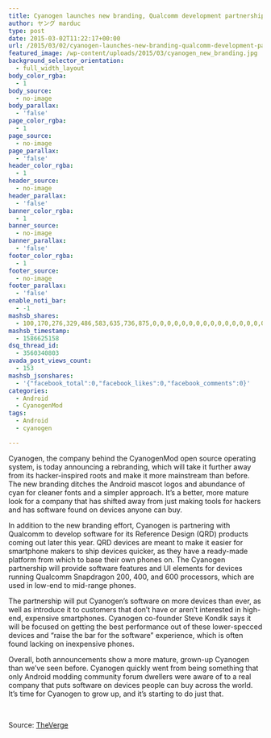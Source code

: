```yaml
---
title: Cyanogen launches new branding, Qualcomm development partnership
author: ヤング marduc
type: post
date: 2015-03-02T11:22:17+00:00
url: /2015/03/02/cyanogen-launches-new-branding-qualcomm-development-partnership/
featured_image: /wp-content/uploads/2015/03/cyanogen_new_branding.jpg
background_selector_orientation:
  - full_width_layout
body_color_rgba:
  - 1
body_source:
  - no-image
body_parallax:
  - 'false'
page_color_rgba:
  - 1
page_source:
  - no-image
page_parallax:
  - 'false'
header_color_rgba:
  - 1
header_source:
  - no-image
header_parallax:
  - 'false'
banner_color_rgba:
  - 1
banner_source:
  - no-image
banner_parallax:
  - 'false'
footer_color_rgba:
  - 1
footer_source:
  - no-image
footer_parallax:
  - 'false'
enable_noti_bar:
  - -1
mashsb_shares:
  - 100,170,276,329,486,583,635,736,875,0,0,0,0,0,0,0,0,0,0,0,0,0,0,0,0,0,0,0
mashsb_timestamp:
  - 1586625158
dsq_thread_id:
  - 3560340803
avada_post_views_count:
  - 153
mashsb_jsonshares:
  - '{"facebook_total":0,"facebook_likes":0,"facebook_comments":0}'
categories:
  - Android
  - CyanogenMod
tags:
  - Android
  - cyanogen

---
```

Cyanogen, the company behind the CyanogenMod open source operating system, is today announcing a rebranding, which will take it further away from its hacker-inspired roots and make it more mainstream than before. The new branding ditches the Android mascot logos and abundance of cyan for cleaner fonts and a simpler approach. It&#8217;s a better, more mature look for a company that has shifted away from just making tools for hackers and has software found on devices anyone can buy.

<!--more-->

In addition to the new branding effort, Cyanogen is partnering with Qualcomm to develop software for its Reference Design (QRD) products coming out later this year. QRD devices are meant to make it easier for smartphone makers to ship devices quicker, as they have a ready-made platform from which to base their own phones on. The Cyanogen partnership will provide software features and UI elements for devices running Qualcomm Snapdragon 200, 400, and 600 processors, which are used in low-end to mid-range phones.

The partnership will put Cyanogen&#8217;s software on more devices than ever, as well as introduce it to customers that don&#8217;t have or aren&#8217;t interested in high-end, expensive smartphones. Cyanogen co-founder Steve Kondik says it will be focused on getting the best performance out of these lower-specced devices and &#8220;raise the bar for the software&#8221; experience, which is often found lacking on inexpensive phones.

Overall, both announcements show a more mature, grown-up Cyanogen than we&#8217;ve seen before. Cyanogen quickly went from being something that only Android modding community forum dwellers were aware of to a real company that puts software on devices people can buy across the world. It&#8217;s time for Cyanogen to grow up, and it&#8217;s starting to do just that.

&nbsp;

Source: <a href="http://www.theverge.com/2015/3/2/8130213/cyanogen-new-branding-qualcomm-reference-device" target="_blank">TheVerge</a>